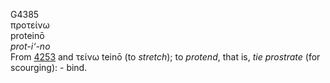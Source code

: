 <body>
  <p>G4385<br>  προτείνω  <br> proteinō  <br><i>prot-i‘-no </i><br>From <a href="g4253.htm">4253</a> and   τείνω    teinō   (to <i>stretch</i>); to <i>protend</i>, that is, <i>tie</i> <i>prostrate</i> (for scourging): - bind.<br></p>
 </body>